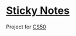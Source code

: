 # [Sticky Notes](shehzadaslamoza.github.io/sticky-notes/)
Project for [CS50](https://cs50.harvard.edu/x/2022/)
